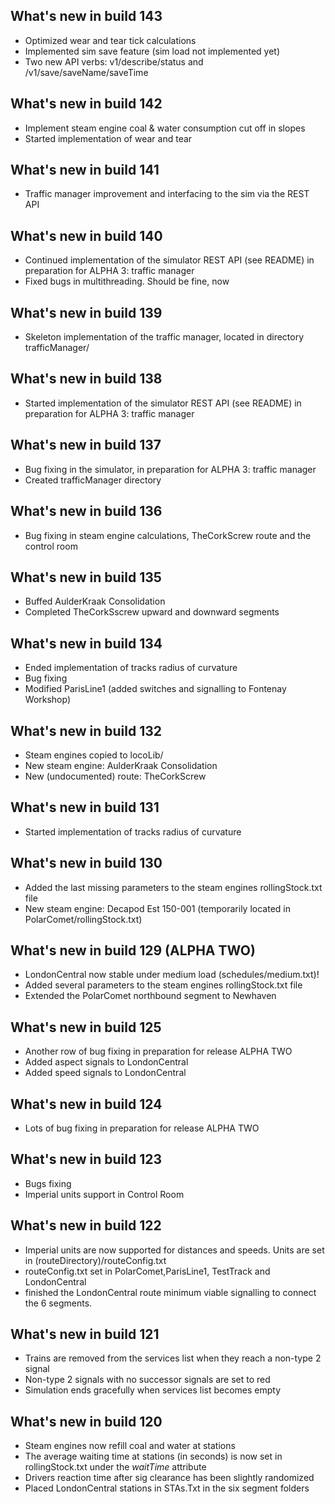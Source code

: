 ## What's new in build 143
- Optimized wear and tear tick calculations
- Implemented sim save feature (sim load not implemented yet)
- Two new API verbs: v1/describe/status and /v1/save/saveName/saveTime

## What's new in build 142
- Implement steam engine coal & water consumption cut off in slopes
- Started implementation of wear and tear

## What's new in build 141 
- Traffic manager improvement and interfacing to the sim via the REST API

## What's new in build 140 
- Continued implementation of the simulator REST API (see README) in preparation for ALPHA 3: traffic manager  
- Fixed bugs in multithreading. Should be fine, now

## What's new in build 139
- Skeleton implementation of the traffic manager, located in directory trafficManager/ 

## What's new in build 138
- Started implementation of the simulator REST API (see README) in preparation for ALPHA 3: traffic manager

## What's new in build 137
- Bug fixing in the simulator, in preparation for ALPHA 3: traffic manager
- Created trafficManager directory

## What's new in build 136
- Bug fixing in steam engine calculations, TheCorkScrew route and the control room

## What's new in build 135
- Buffed AulderKraak Consolidation
- Completed TheCorkSscrew upward and downward segments

## What's new in build 134
- Ended implementation of tracks radius of curvature
- Bug fixing
- Modified ParisLine1 (added switches and signalling to Fontenay Workshop)

## What's new in build 132
- Steam engines copied to locoLib/
- New steam engine: AulderKraak Consolidation
- New (undocumented) route: TheCorkScrew

## What's new in build 131
- Started implementation of tracks radius of curvature

## What's new in build 130
- Added the last missing parameters to the steam engines rollingStock.txt file
- New steam engine: Decapod Est 150-001 (temporarily located in PolarComet/rollingStock.txt)

## What's new in build 129 (ALPHA TWO)
- LondonCentral now stable under medium load (schedules/medium.txt)!
- Added several parameters to the steam engines rollingStock.txt file
- Extended the PolarComet northbound segment to Newhaven

## What's new in build 125
- Another row of bug fixing in preparation for release ALPHA TWO
- Added aspect signals to LondonCentral
- Added speed signals to LondonCentral

## What's new in build 124
- Lots of bug fixing in preparation for release ALPHA TWO

## What's new in build 123
- Bugs fixing
- Imperial units support in Control Room

## What's new in build 122
- Imperial units are now supported for distances and speeds. Units are set in (routeDirectory)/routeConfig.txt
- routeConfig.txt set in PolarComet,ParisLine1, TestTrack and LondonCentral
- finished the LondonCentral route minimum viable signalling to connect the 6 segments.

## What's new in build 121
- Trains are removed from the services list when they reach a non-type 2 signal
- Non-type 2 signals with no successor signals are set to red
- Simulation ends gracefully when services list becomes empty

## What's new in build 120
- Steam engines now refill coal and water at stations
- The average waiting time at stations (in seconds) is now set in rollingStock.txt under the *waitTime* attribute
- Drivers reaction time after sig clearance has been slightly randomized
- Placed LondonCentral stations in STAs.Txt in the six segment folders
